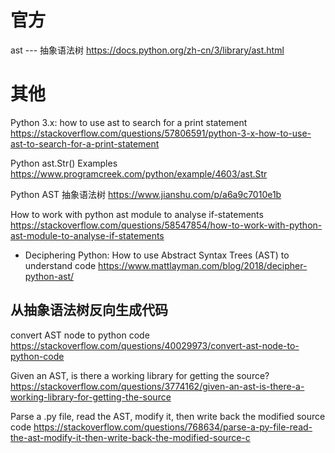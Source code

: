 
# 官方

ast --- 抽象语法树 https://docs.python.org/zh-cn/3/library/ast.html

# 其他

Python 3.x: how to use ast to search for a print statement https://stackoverflow.com/questions/57806591/python-3-x-how-to-use-ast-to-search-for-a-print-statement

Python ast.Str() Examples https://www.programcreek.com/python/example/4603/ast.Str

Python AST 抽象语法树 https://www.jianshu.com/p/a6a9c7010e1b

How to work with python ast module to analyse if-statements https://stackoverflow.com/questions/58547854/how-to-work-with-python-ast-module-to-analyse-if-statements
- Deciphering Python: How to use Abstract Syntax Trees (AST) to understand code https://www.mattlayman.com/blog/2018/decipher-python-ast/

## 从抽象语法树反向生成代码

convert AST node to python code https://stackoverflow.com/questions/40029973/convert-ast-node-to-python-code

Given an AST, is there a working library for getting the source? https://stackoverflow.com/questions/3774162/given-an-ast-is-there-a-working-library-for-getting-the-source

Parse a .py file, read the AST, modify it, then write back the modified source code https://stackoverflow.com/questions/768634/parse-a-py-file-read-the-ast-modify-it-then-write-back-the-modified-source-c
